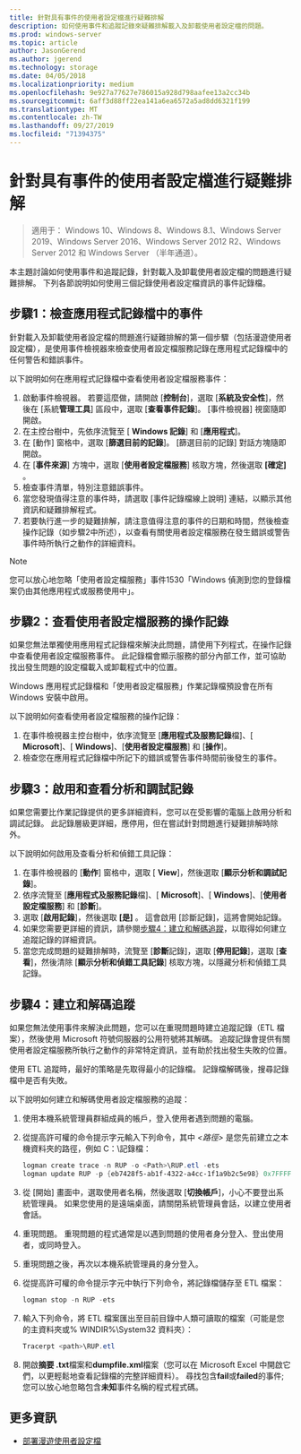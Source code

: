 ```yaml
---
title: 針對具有事件的使用者設定檔進行疑難排解
description: 如何使用事件和追蹤記錄來疑難排解載入及卸載使用者設定檔的問題。
ms.prod: windows-server
ms.topic: article
author: JasonGerend
ms.author: jgerend
ms.technology: storage
ms.date: 04/05/2018
ms.localizationpriority: medium
ms.openlocfilehash: 9e927a77627e786015a928d798aafee13a2cc34b
ms.sourcegitcommit: 6aff3d88ff22ea141a6ea6572a5ad8dd6321f199
ms.translationtype: MT
ms.contentlocale: zh-TW
ms.lasthandoff: 09/27/2019
ms.locfileid: "71394375"
---
```

# <a name="troubleshoot-user-profiles-with-events"></a>針對具有事件的使用者設定檔進行疑難排解

>適用于： Windows 10、Windows 8、Windows 8.1、Windows Server 2019、Windows Server 2016、Windows Server 2012 R2、Windows Server 2012 和 Windows Server （半年通道）。

本主題討論如何使用事件和追蹤記錄，針對載入及卸載使用者設定檔的問題進行疑難排解。 下列各節說明如何使用三個記錄使用者設定檔資訊的事件記錄檔。

## <a name="step-1-checking-events-in-the-application-log"></a>步驟1：檢查應用程式記錄檔中的事件

針對載入及卸載使用者設定檔的問題進行疑難排解的第一個步驟（包括漫遊使用者設定檔），是使用事件檢視器來檢查使用者設定檔服務記錄在應用程式記錄檔中的任何警告和錯誤事件。

以下說明如何在應用程式記錄檔中查看使用者設定檔服務事件：

1. 啟動事件檢視器。 若要這麼做，請開啟 [**控制台**]，選取 [**系統及安全性**]，然後在 [系統**管理工具**] 區段中，選取 [**查看事件記錄**]。 [事件檢視器] 視窗隨即開啟。
2. 在主控台樹中，先依序流覽至 [ **Windows 記錄**] 和 [**應用程式**]。
3. 在 [動作] 窗格中，選取 [**篩選目前的記錄**]。 [篩選目前的記錄] 對話方塊隨即開啟。
4. 在 [**事件來源**] 方塊中，選取 [**使用者設定檔服務**] 核取方塊，然後選取 **[確定]** 。
5. 檢查事件清單，特別注意錯誤事件。
6. 當您發現值得注意的事件時，請選取 [事件記錄檔線上說明] 連結，以顯示其他資訊和疑難排解程式。
7. 若要執行進一步的疑難排解，請注意值得注意的事件的日期和時間，然後檢查操作記錄（如步驟2中所述），以查看有關使用者設定檔服務在發生錯誤或警告事件時所執行之動作的詳細資料。

>[!NOTE]
>您可以放心地忽略「使用者設定檔服務」事件1530「Windows 偵測到您的登錄檔案仍由其他應用程式或服務使用中」。

## <a name="step-2-view-the-operational-log-for-the-user-profile-service"></a>步驟2：查看使用者設定檔服務的操作記錄

如果您無法單獨使用應用程式記錄檔來解決此問題，請使用下列程式，在操作記錄中查看使用者設定檔服務事件。 此記錄檔會顯示服務的部分內部工作，並可協助找出發生問題的設定檔載入或卸載程式中的位置。

Windows 應用程式記錄檔和「使用者設定檔服務」作業記錄檔預設會在所有 Windows 安裝中啟用。

以下說明如何查看使用者設定檔服務的操作記錄：

1. 在事件檢視器主控台樹中，依序流覽至 [**應用程式及服務記錄**檔]、[ **Microsoft**]、[ **Windows**]、[**使用者設定檔服務**] 和 [**操作**]。
2. 檢查您在應用程式記錄檔中所記下的錯誤或警告事件時間前後發生的事件。

## <a name="step-3-enable-and-view-analytic-and-debug-logs"></a>步驟3：啟用和查看分析和調試記錄

如果您需要比作業記錄提供的更多詳細資料，您可以在受影響的電腦上啟用分析和調試記錄。 此記錄層級更詳細，應停用，但在嘗試針對問題進行疑難排解時除外。

以下說明如何啟用及查看分析和偵錯工具記錄：

1. 在事件檢視器的 [**動作**] 窗格中，選取 [ **View**]，然後選取 [**顯示分析和調試記錄**]。
2. 依序流覽至 [**應用程式及服務記錄**檔]、[ **Microsoft**]、[ **Windows**]、[**使用者設定檔服務**] 和 [**診斷**]。
3. 選取 [**啟用記錄**]，然後選取 **[是]** 。 這會啟用 [診斷記錄]，這將會開始記錄。
4. 如果您需要更詳細的資訊，請參閱[步驟4：建立和解碼追蹤](#step-4-creating-and-decoding-a-trace)，以取得如何建立追蹤記錄的詳細資訊。
5. 當您完成問題的疑難排解時，流覽至 [**診斷**記錄]，選取 [**停用記錄**]，選取 [**查看**]，然後清除 [**顯示分析和偵錯工具記錄**] 核取方塊，以隱藏分析和偵錯工具記錄。

## <a name="step-4-creating-and-decoding-a-trace"></a>步驟4：建立和解碼追蹤

如果您無法使用事件來解決此問題，您可以在重現問題時建立追蹤記錄（ETL 檔案），然後使用 Microsoft 符號伺服器的公用符號將其解碼。 追蹤記錄會提供有關使用者設定檔服務所執行之動作的非常特定資訊，並有助於找出發生失敗的位置。

使用 ETL 追蹤時，最好的策略是先取得最小的記錄檔。 記錄檔解碼後，搜尋記錄檔中是否有失敗。

以下說明如何建立和解碼使用者設定檔服務的追蹤：

1. 使用本機系統管理員群組成員的帳戶，登入使用者遇到問題的電腦。
2. 從提高許可權的命令提示字元輸入下列命令，其中 *\<路徑\>* 是您先前建立之本機資料夾的路徑，例如 C：\\記錄檔：
        
    ```PowerShell
    logman create trace -n RUP -o <Path>\RUP.etl -ets
    logman update RUP -p {eb7428f5-ab1f-4322-a4cc-1f1a9b2c5e98} 0x7FFFFFFF 0x7 -ets
    ```
3. 從 [開始] 畫面中，選取使用者名稱，然後選取 [**切換帳戶**]，小心不要登出系統管理員。 如果您使用的是遠端桌面，請關閉系統管理員會話，以建立使用者會話。
4. 重現問題。 重現問題的程式通常是以遇到問題的使用者身分登入、登出使用者，或同時登入。
5. 重現問題之後，再次以本機系統管理員的身分登入。
6. 從提高許可權的命令提示字元中執行下列命令，將記錄檔儲存至 ETL 檔案：
  
    ```PowerShell
    logman stop -n RUP -ets
    ```
7. 輸入下列命令，將 ETL 檔案匯出至目前目錄中人類可讀取的檔案（可能是您的主資料夾或% WINDIR%\\System32 資料夾）：
    
    ```PowerShell
    Tracerpt <path>\RUP.etl
    ```
8. 開啟**摘要 .txt**檔案和**dumpfile.xml**檔案（您可以在 Microsoft Excel 中開啟它們，以更輕鬆地查看記錄檔的完整詳細資料）。 尋找包含**fail**或**failed**的事件;您可以放心地忽略包含**未知**事件名稱的程式程式碼。

## <a name="more-information"></a>更多資訊

* [部署漫遊使用者設定檔](deploy-roaming-user-profiles.md)